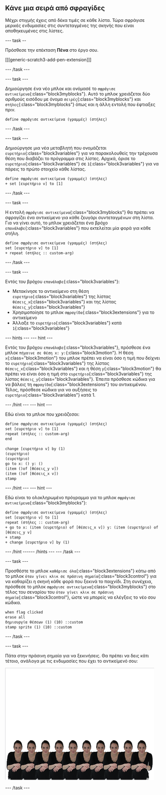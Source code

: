 ## Κάνε μια σειρά από σφραγίδες

Μέχρι στιγμής έχεις από δέκα τιμές σε κάθε λίστα. Τώρα σφράγισε μερικές ενδυμασίες στις συντεταγμένες της σκηνής που είναι αποθηκευμένες στις λίστες.

--- task --

Πρόσθεσε την επέκταση **Πένα** στο έργο σου.

[[[generic-scratch3-add-pen-extension]]]

--- /task ---

--- task ---

Δημιούργησε ένα νέο μπλοκ και ονόμασέ το `σφράγισε αντικείμενα`{:class="block3myblocks"}. Αυτό το μπλοκ χρειάζεται δύο αριθμούς εισόδου με όνομα `σειρές`{:class="block3myblocks"} και `στήλες`{:class="block3myblocks"} όπως και η άλλη εντολή που έφτιαξες πριν.

```blocks3
define σφράγισε αντικείμενα (γραμμές) (στήλες)
```

--- /task ---

--- task ---

Δημιούργησε μια νέα μεταβλητή που ονομάζεται `ευρετήριο`{:class="block3variables"} για να παρακολουθείς την τρέχουσα θέση που διαβάζει το πρόγραμμα στις λίστες. Αρχικά, όρισε το `ευρετήριο`{:class="block3variables"} σε `1`{:class="block3variables"} για να πάρεις το πρώτο στοιχείο κάθε λίστας.

```blocks3
define σφράγισε αντικείμενα (γραμμές) (στήλες)
+ set [ευρετήριο v] to [1]
```

--- /task ---

--- task ---

Η εντολή `σφράγισε αντικείμενα`{:class="block3myblocks"} θα πρέπει να σφραγίζει ένα αντικείμενο για κάθε ζευγάρι συντεταγμένων στη λίστα. Για να γίνει αυτό, το μπλοκ χρειάζεται ένα βρόχο `επανάλαβε`{:class="block3variables"} που εκτελείται μία φορά για κάθε στήλη.

```blocks3
define σφράγισε αντικείμενα (γραμμές) (στήλες)
set [ευρετήριο v] to [1]
+ repeat (στήλες :: custom-arg)
```

--- /task ---

--- task ---

Εντός του βρόχου `επανάλαβε`{:class="block3variables"}:

- Μετακίνησε το αντικείμενο στη θέση `ευρετήριο`{:class="block3variables"} της λίστας `θέσεις_x`{:class="block3variables"} και της λίστας `θέσεις_y`{:class="block3variables"}
- Χρησιμοποίησε το μπλοκ `σφραγίδα`{:class="block3extensions"} για το αντικείμενο
- Άλλαξε το `ευρετήριο`{:class="block3variables"} κατά `1`{:class="block3variables"}

--- hints ---
 --- hint ---

Εντός του βρόχου `επανάλαβε`{:class="block3variables"}, πρόσθεσε ένα μπλοκ `πήγαινε σε θέση x: y:`{:class="block3motion"}. Η θέση `x`{:class="block3motion"} του μπλοκ πρέπει να είναι όσο η τιμή που δείχνει το `ευρετήριο`{:class="block3variables"} της λίστας `θέσεις_x`{:class="block3variables"} και η θέση `y`{:class="block3motion"} θα πρέπει να είναι όσο η τιμή στο `ευρετήριο`{:class="block3variables"} της λίστας `θέσεις_y`{:class="block3variables"}. Έπειτα πρόσθεσε κώδικα για να βάλεις τη `σφραγίδα`{:class="block3extensions"} του αντικειμένου. Τέλος, πρόσθεσε κώδικα για να αυξήσεις το `ευρετήριο`{:class="block3variables"} κατά 1.

--- /hint --- --- hint ---

Εδώ είναι τα μπλοκ που χρειάζεσαι:

```blocks3
define σφράγισε αντικείμενα (γραμμές) (στήλες)
set [ευρετήριο v] to [1]
repeat (στήλες :: custom-arg)
end

change [ευρετήριο v] by (1)
(ευρετήριο) 
(ευρετήριο) 
go to x: () y: ()
(item ()of [θέσεις_y v])
(item ()of [θέσεις_x v])
stamp
```

--- /hint --- --- hint ---

Εδώ είναι το ολοκληρωμένο πρόγραμμα για το μπλοκ `σφράγισε αντικείμενα`{:class="block3myblocks"}:

```blocks3
define σφράγισε αντικείμενα (γραμμές) (στήλες)
set [ευρετήριο v] to [1]
repeat (στήλες :: custom-arg)
+ go to x: (item (ευρετήριο) of [θέσεις_x v]) y: (item (ευρετήριο) of [θέσεις_y v]
+ stamp
+ change [ευρετήριο v] by (1)
```

--- /hint ------ /hints --- --- /task ---

--- task ---

Προσθέστε το μπλοκ `καθάρισε όλα`{:class="block3extensions"} κάτω από το μπλοκ `όταν γίνει κλικ σε πράσινη σημαία`{:class="block3control"} για να καθαρίζει η σκηνή κάθε φορά που ξεκινά το παιχνίδι. Στη συνέχεια, πρόσθεσε το μπλοκ `σφράγισε αντικείμενα`{:class="block3myblocks"} στο τέλος του σεναρίου του `όταν γίνει κλικ σε πράσινη σημαία`{:class="block3control"}, ώστε να μπορείς να ελέγξεις το νέο σου κώδικα.

```blocks3
when flag clicked
erase all
δημιουργία θέσεων (1) (10) ::custom
stamp sprite (1) (10) ::custom
```

--- /task ---

--- task ---

Πάτα στην πράσινη σημαία για να ξεκινήσεις. Θα πρέπει να δεις κάτι τέτοιο, ανάλογα με τις ενδυμασίες που έχει το αντικείμενό σου:

![σφραγισμένα αντικείμενα](images/stamped_sprites.png)

--- /task ---